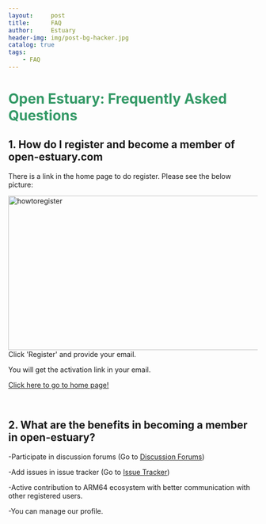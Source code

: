 ```yaml
---
layout:     post
title:      FAQ
author:     Estuary
header-img: img/post-bg-hacker.jpg
catalog: true
tags:
    - FAQ
---
```


<h1><span style="color: #339966;">Open Estuary: Frequently Asked Questions</span></h1>
<h2>1. How do I register and become a member of open-estuary.com</h2>
There is a link in the home page to do register. Please see the below picture:

<a href="https://raw.githubusercontent.com/open-estuary/open-estuary.github.io/master/img/RegisterSmall.png"><img class="aligncenter  wp-image-559" src="https://raw.githubusercontent.com/open-estuary/open-estuary.github.io/master/img/RegisterSmall.png" alt="howtoregister" width="611" height="312" /></a>Click 'Register' and provide your email.

You will get the activation link in your email.

<a href="http://open-estuary.github.io/">Click here to go to home page!</a>

&nbsp;
<h2>2. What are the benefits in becoming a member in open-estuary?</h2>
-Participate in discussion forums (Go to <a href="http://open-estuary.com/forums/" target="_blank">Discussion Forums</a>)

-Add issues in issue tracker (Go to <a href="http://open-estuary.com/issue-tracker/" target="_blank">Issue Tracker</a>)

-Active contribution to ARM64 ecosystem with better communication with other registered users.

-You can manage our profile.

&nbsp;

&nbsp;

&nbsp;
